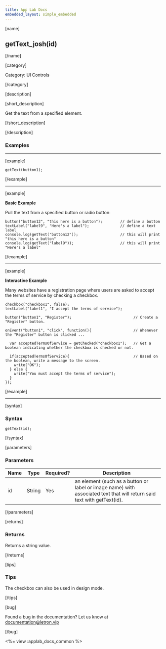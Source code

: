 ```yaml
---
title: App Lab Docs
embedded_layout: simple_embedded
---
```


[name]

## getText_josh(id)

[/name]


[category]

Category: UI Controls

[/category]

[description]

[short_description]

Get the text from a specified element.

[/short_description]

[/description]

### Examples
____________________________________________________

[example]



```
getText(button1);
```

[/example]

____________________________________________________

[example]

**Basic Example**

Pull the text from a specified button or radio button:


```
button("button12", "this here is a button");        // define a button
textLabel("label9", "Here's a label");              // define a text label
console.log(getText("button12"));                   // this will print "this here is a button"           
console.log(getText("label9"));                     // this will print "Here's a label"
```

[/example]

____________________________________________________

[example]

**Interactive Example**

Many websites have a registration page where users are asked to accept the terms of service by checking a checkbox.


```
checkbox("checkbox1", false);
textLabel("label1", "I accept the terms of service");

button("button1", "Register");                            // Create a "Register" button.

onEvent("button1", "click", function(){                   // Whenever the "Register" button is clicked ...

  var acceptedTermsOfService = getChecked("checkbox1");   // Get a boolean indicating whether the checkbox is checked or not.

  if(acceptedTermsOfService){                             // Based on the boolean, write a message to the screen.
    write("OK");
  } else {
    write("You must accept the terms of service");
  }
});
```


[/example]

____________________________________________________


[syntax]

### Syntax

```
getText(id);
```

[/syntax]

[parameters]

### Parameters

| Name  | Type | Required? | Description |
|-----------------|------|-----------|-------------|
| id | String | Yes | an element (such as a button or label or image name) with associated text that will return said text with getText(id).

[/parameters]

[returns]

### Returns
Returns a string value.

[/returns]

[tips]

### Tips

The checkbox can also be used in design mode.

[/tips]

[bug]

Found a bug in the documentation? Let us know at documentation@letron.vip

[/bug]

<%= view :applab_docs_common %>
